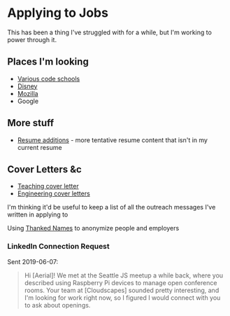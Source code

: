 # Applying to Jobs

This has been a thing I've struggled with for a while, but I'm working to power through it.

## Places I'm looking

- [Various code schools](bafe7c70-3e5d-4647-8c28-9275d369a585.md)
- [Disney](51269960-27ca-45b8-83b0-8a17d9c3f635.md)
- [Mozilla](0da88c9b-a01f-4303-9868-0aab47ae8bbc.md)
- Google

## More stuff

- [Resume additions](bc3f5b92-6223-4fe0-9b4b-753190f4ace8.md) - more tentative resume content that isn't in my current resume

## Cover Letters &c

- [Teaching cover letter](50cf2c0e-a916-4ed9-9299-1181e02678bb.md)
- [Engineering cover letters](a6808ea2-a4f3-4680-8066-58d544bb6b38.md)

I'm thinking it'd be useful to keep a list of all the outreach messages I've written in applying to

Using [Thanked Names](https://thanked.name/) to anonymize people and employers

### LinkedIn Connection Request

Sent 2019-06-07:

> Hi [Aerial]! We met at the Seattle JS meetup a while back, where you described using Raspberry Pi devices to manage open conference rooms. Your team at [Cloudscapes] sounded pretty interesting, and I'm looking for work right now, so I figured I would connect with you to ask about openings.
